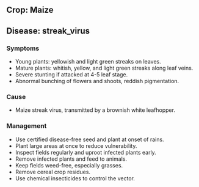## Crop: Maize
## Disease: streak_virus

### Symptoms
- Young plants: yellowish and light green streaks on leaves.
- Mature plants: whitish, yellow, and light green streaks along leaf veins.
- Severe stunting if attacked at 4-5 leaf stage.
- Abnormal bunching of flowers and shoots, reddish pigmentation.

### Cause
- Maize streak virus, transmitted by a brownish white leafhopper.

### Management
- Use certified disease-free seed and plant at onset of rains.
- Plant large areas at once to reduce vulnerability.
- Inspect fields regularly and uproot infected plants early.
- Remove infected plants and feed to animals.
- Keep fields weed-free, especially grasses.
- Remove cereal crop residues.
- Use chemical insecticides to control the vector.